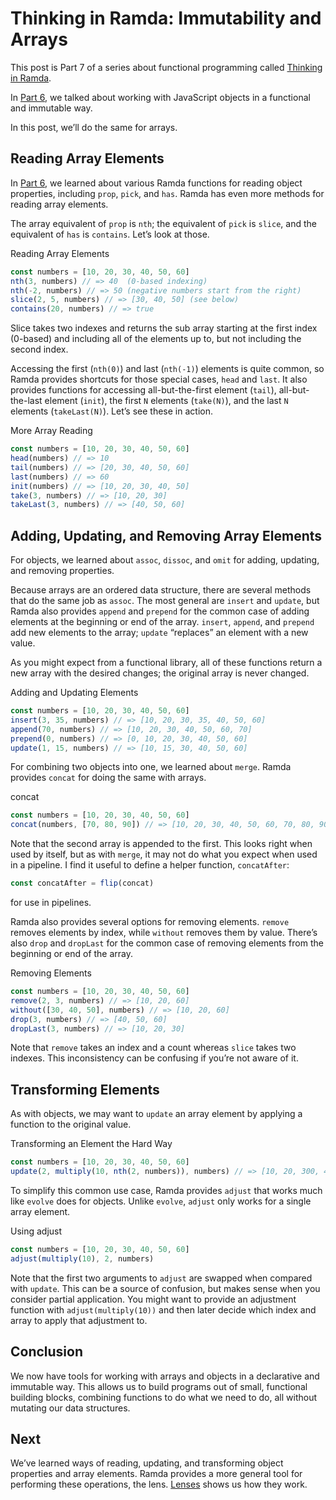 # Thinking in Ramda: Immutability and Arrays



This post is Part 7 of a series about functional programming called [Thinking in Ramda](https://randycoulman.com/blog/categories/thinking-in-ramda/).

In [Part 6](https://randycoulman.com/blog/2016/06/28/thinking-in-ramda-immutability-and-objects/), we talked about working with JavaScript objects in a functional and immutable way.

In this post, we’ll do the same for arrays.

## Reading Array Elements

In [Part 6](https://randycoulman.com/blog/2016/06/28/thinking-in-ramda-immutability-and-objects/), we learned about various Ramda functions for reading object properties, including `prop`, `pick`, and `has`. Ramda has even more methods for reading array elements.

The array equivalent of `prop` is `nth`; the equivalent of `pick` is `slice`, and the equivalent of `has` is `contains`. Let’s look at those.

Reading Array Elements

```js
const numbers = [10, 20, 30, 40, 50, 60]
nth(3, numbers) // => 40  (0-based indexing)
nth(-2, numbers) // => 50 (negative numbers start from the right)
slice(2, 5, numbers) // => [30, 40, 50] (see below)
contains(20, numbers) // => true
```

Slice takes two indexes and returns the sub array starting at the first index (0-based) and including all of the elements up to, but not including the second index.

Accessing the first (`nth(0)`) and last (`nth(-1)`) elements is quite common, so Ramda provides shortcuts for those special cases, `head` and `last`. It also provides functions for accessing all-but-the-first element (`tail`), all-but-the-last element (`init`), the first `N` elements (`take(N)`), and the last `N` elements (`takeLast(N)`). Let’s see these in action.

More Array Reading

```js
const numbers = [10, 20, 30, 40, 50, 60]
head(numbers) // => 10
tail(numbers) // => [20, 30, 40, 50, 60]
last(numbers) // => 60
init(numbers) // => [10, 20, 30, 40, 50]
take(3, numbers) // => [10, 20, 30]
takeLast(3, numbers) // => [40, 50, 60]
```

## Adding, Updating, and Removing Array Elements

For objects, we learned about `assoc`, `dissoc`, and `omit` for adding, updating, and removing properties.

Because arrays are an ordered data structure, there are several methods that do the same job as `assoc`. The most general are `insert` and `update`, but Ramda also provides `append` and `prepend` for the common case of adding elements at the beginning or end of the array. `insert`, `append`, and `prepend` add new elements to the array; `update` “replaces” an element with a new value.

As you might expect from a functional library, all of these functions return a new array with the desired changes; the original array is never changed.

Adding and Updating Elements

```js
const numbers = [10, 20, 30, 40, 50, 60]
insert(3, 35, numbers) // => [10, 20, 30, 35, 40, 50, 60]
append(70, numbers) // => [10, 20, 30, 40, 50, 60, 70]
prepend(0, numbers) // => [0, 10, 20, 30, 40, 50, 60]
update(1, 15, numbers) // => [10, 15, 30, 40, 50, 60]
```

For combining two objects into one, we learned about `merge`. Ramda provides `concat` for doing the same with arrays.

concat

```js
const numbers = [10, 20, 30, 40, 50, 60]
concat(numbers, [70, 80, 90]) // => [10, 20, 30, 40, 50, 60, 70, 80, 90]
```

Note that the second array is appended to the first. This looks right when used by itself, but as with `merge`, it may not do what you expect when used in a pipeline. I find it useful to define a helper function, `concatAfter`: 

```js
const concatAfter = flip(concat)
```

 for use in pipelines.

Ramda also provides several options for removing elements. `remove` removes elements by index, while `without` removes them by value. There’s also `drop` and `dropLast` for the common case of removing elements from the beginning or end of the array.

Removing Elements

```js
const numbers = [10, 20, 30, 40, 50, 60]
remove(2, 3, numbers) // => [10, 20, 60]
without([30, 40, 50], numbers) // => [10, 20, 60]
drop(3, numbers) // => [40, 50, 60]
dropLast(3, numbers) // => [10, 20, 30]
```

Note that `remove` takes an index and a count whereas `slice` takes two indexes. This inconsistency can be confusing if you’re not aware of it.

## Transforming Elements

As with objects, we may want to `update` an array element by applying a function to the original value.

Transforming an Element the Hard Way

```js
const numbers = [10, 20, 30, 40, 50, 60]
update(2, multiply(10, nth(2, numbers)), numbers) // => [10, 20, 300, 40, 50, 60]
```

To simplify this common use case, Ramda provides `adjust` that works much like `evolve` does for objects. Unlike `evolve`, `adjust` only works for a single array element.

Using adjust

```js
const numbers = [10, 20, 30, 40, 50, 60]
adjust(multiply(10), 2, numbers)
```

Note that the first two arguments to `adjust` are swapped when compared with `update`. This can be a source of confusion, but makes sense when you consider partial application. You might want to provide an adjustment function with `adjust(multiply(10))` and then later decide which index and array to apply that adjustment to.

## Conclusion

We now have tools for working with arrays and objects in a declarative and immutable way. This allows us to build programs out of small, functional building blocks, combining functions to do what we need to do, all without mutating our data structures.

## Next

We’ve learned ways of reading, updating, and transforming object properties and array elements. Ramda provides a more general tool for performing these operations, the lens. [Lenses](https://randycoulman.com/blog/2016/07/12/thinking-in-ramda-lenses/) shows us how they work.